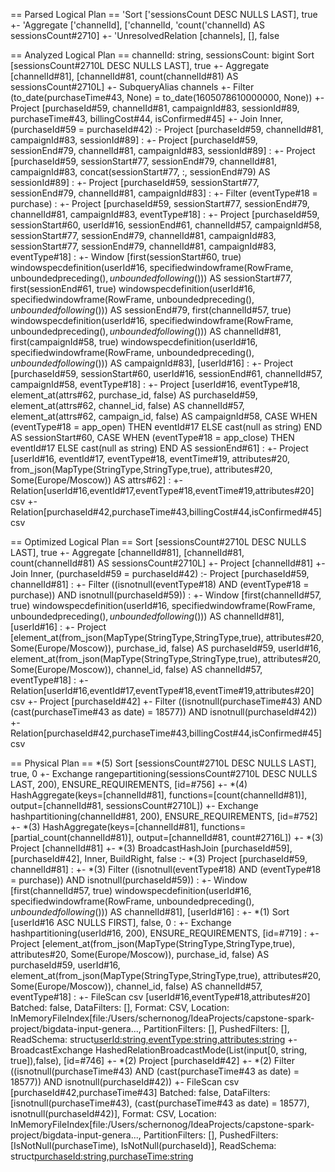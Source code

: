 == Parsed Logical Plan ==
'Sort ['sessionsCount DESC NULLS LAST], true
+- 'Aggregate ['channelId], ['channelId, 'count('channelId) AS sessionsCount#2710]
   +- 'UnresolvedRelation [channels], [], false

== Analyzed Logical Plan ==
channelId: string, sessionsCount: bigint
Sort [sessionsCount#2710L DESC NULLS LAST], true
+- Aggregate [channelId#81], [channelId#81, count(channelId#81) AS sessionsCount#2710L]
   +- SubqueryAlias channels
      +- Filter (to_date(purchaseTime#43, None) = to_date(1605078610000000, None))
         +- Project [purchaseId#59, channelId#81, campaignId#83, sessionId#89, purchaseTime#43, billingCost#44, isConfirmed#45]
            +- Join Inner, (purchaseId#59 = purchaseId#42)
               :- Project [purchaseId#59, channelId#81, campaignId#83, sessionId#89]
               :  +- Project [purchaseId#59, sessionEnd#79, channelId#81, campaignId#83, sessionId#89]
               :     +- Project [purchaseId#59, sessionStart#77, sessionEnd#79, channelId#81, campaignId#83, concat(sessionStart#77, :, sessionEnd#79) AS sessionId#89]
               :        +- Project [purchaseId#59, sessionStart#77, sessionEnd#79, channelId#81, campaignId#83]
               :           +- Filter (eventType#18 = purchase)
               :              +- Project [purchaseId#59, sessionStart#77, sessionEnd#79, channelId#81, campaignId#83, eventType#18]
               :                 +- Project [purchaseId#59, sessionStart#60, userId#16, sessionEnd#61, channelId#57, campaignId#58, sessionStart#77, sessionEnd#79, channelId#81, campaignId#83, sessionStart#77, sessionEnd#79, channelId#81, campaignId#83, eventType#18]
               :                    +- Window [first(sessionStart#60, true) windowspecdefinition(userId#16, specifiedwindowframe(RowFrame, unboundedpreceding$(), unboundedfollowing$())) AS sessionStart#77, first(sessionEnd#61, true) windowspecdefinition(userId#16, specifiedwindowframe(RowFrame, unboundedpreceding$(), unboundedfollowing$())) AS sessionEnd#79, first(channelId#57, true) windowspecdefinition(userId#16, specifiedwindowframe(RowFrame, unboundedpreceding$(), unboundedfollowing$())) AS channelId#81, first(campaignId#58, true) windowspecdefinition(userId#16, specifiedwindowframe(RowFrame, unboundedpreceding$(), unboundedfollowing$())) AS campaignId#83], [userId#16]
               :                       +- Project [purchaseId#59, sessionStart#60, userId#16, sessionEnd#61, channelId#57, campaignId#58, eventType#18]
               :                          +- Project [userId#16, eventType#18, element_at(attrs#62, purchase_id, false) AS purchaseId#59, element_at(attrs#62, channel_id, false) AS channelId#57, element_at(attrs#62, campaign_id, false) AS campaignId#58, CASE WHEN (eventType#18 = app_open) THEN eventId#17 ELSE cast(null as string) END AS sessionStart#60, CASE WHEN (eventType#18 = app_close) THEN eventId#17 ELSE cast(null as string) END AS sessionEnd#61]
               :                             +- Project [userId#16, eventId#17, eventType#18, eventTime#19, attributes#20, from_json(MapType(StringType,StringType,true), attributes#20, Some(Europe/Moscow)) AS attrs#62]
               :                                +- Relation[userId#16,eventId#17,eventType#18,eventTime#19,attributes#20] csv
               +- Relation[purchaseId#42,purchaseTime#43,billingCost#44,isConfirmed#45] csv

== Optimized Logical Plan ==
Sort [sessionsCount#2710L DESC NULLS LAST], true
+- Aggregate [channelId#81], [channelId#81, count(channelId#81) AS sessionsCount#2710L]
   +- Project [channelId#81]
      +- Join Inner, (purchaseId#59 = purchaseId#42)
         :- Project [purchaseId#59, channelId#81]
         :  +- Filter ((isnotnull(eventType#18) AND (eventType#18 = purchase)) AND isnotnull(purchaseId#59))
         :     +- Window [first(channelId#57, true) windowspecdefinition(userId#16, specifiedwindowframe(RowFrame, unboundedpreceding$(), unboundedfollowing$())) AS channelId#81], [userId#16]
         :        +- Project [element_at(from_json(MapType(StringType,StringType,true), attributes#20, Some(Europe/Moscow)), purchase_id, false) AS purchaseId#59, userId#16, element_at(from_json(MapType(StringType,StringType,true), attributes#20, Some(Europe/Moscow)), channel_id, false) AS channelId#57, eventType#18]
         :           +- Relation[userId#16,eventId#17,eventType#18,eventTime#19,attributes#20] csv
         +- Project [purchaseId#42]
            +- Filter ((isnotnull(purchaseTime#43) AND (cast(purchaseTime#43 as date) = 18577)) AND isnotnull(purchaseId#42))
               +- Relation[purchaseId#42,purchaseTime#43,billingCost#44,isConfirmed#45] csv

== Physical Plan ==
*(5) Sort [sessionsCount#2710L DESC NULLS LAST], true, 0
+- Exchange rangepartitioning(sessionsCount#2710L DESC NULLS LAST, 200), ENSURE_REQUIREMENTS, [id=#756]
   +- *(4) HashAggregate(keys=[channelId#81], functions=[count(channelId#81)], output=[channelId#81, sessionsCount#2710L])
      +- Exchange hashpartitioning(channelId#81, 200), ENSURE_REQUIREMENTS, [id=#752]
         +- *(3) HashAggregate(keys=[channelId#81], functions=[partial_count(channelId#81)], output=[channelId#81, count#2716L])
            +- *(3) Project [channelId#81]
               +- *(3) BroadcastHashJoin [purchaseId#59], [purchaseId#42], Inner, BuildRight, false
                  :- *(3) Project [purchaseId#59, channelId#81]
                  :  +- *(3) Filter ((isnotnull(eventType#18) AND (eventType#18 = purchase)) AND isnotnull(purchaseId#59))
                  :     +- Window [first(channelId#57, true) windowspecdefinition(userId#16, specifiedwindowframe(RowFrame, unboundedpreceding$(), unboundedfollowing$())) AS channelId#81], [userId#16]
                  :        +- *(1) Sort [userId#16 ASC NULLS FIRST], false, 0
                  :           +- Exchange hashpartitioning(userId#16, 200), ENSURE_REQUIREMENTS, [id=#719]
                  :              +- Project [element_at(from_json(MapType(StringType,StringType,true), attributes#20, Some(Europe/Moscow)), purchase_id, false) AS purchaseId#59, userId#16, element_at(from_json(MapType(StringType,StringType,true), attributes#20, Some(Europe/Moscow)), channel_id, false) AS channelId#57, eventType#18]
                  :                 +- FileScan csv [userId#16,eventType#18,attributes#20] Batched: false, DataFilters: [], Format: CSV, Location: InMemoryFileIndex[file:/Users/schernonog/IdeaProjects/capstone-spark-project/bigdata-input-genera..., PartitionFilters: [], PushedFilters: [], ReadSchema: struct<userId:string,eventType:string,attributes:string>
                  +- BroadcastExchange HashedRelationBroadcastMode(List(input[0, string, true]),false), [id=#746]
                     +- *(2) Project [purchaseId#42]
                        +- *(2) Filter ((isnotnull(purchaseTime#43) AND (cast(purchaseTime#43 as date) = 18577)) AND isnotnull(purchaseId#42))
                           +- FileScan csv [purchaseId#42,purchaseTime#43] Batched: false, DataFilters: [isnotnull(purchaseTime#43), (cast(purchaseTime#43 as date) = 18577), isnotnull(purchaseId#42)], Format: CSV, Location: InMemoryFileIndex[file:/Users/schernonog/IdeaProjects/capstone-spark-project/bigdata-input-genera..., PartitionFilters: [], PushedFilters: [IsNotNull(purchaseTime), IsNotNull(purchaseId)], ReadSchema: struct<purchaseId:string,purchaseTime:string>
